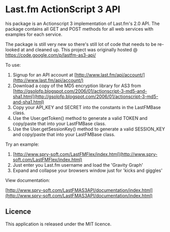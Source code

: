 Last.fm ActionScript 3 API
==========================

his package is an Actionscript 3 implementation of Last.fm's 2.0 API. The package contains all GET and POST methods for all web services with examples for each service.

The package is still very new so there's still lot of code that needs to be re-looked at and cleaned up. This project was originally hosted @ https://code.google.com/p/lastfm-as3-api/

To use:

1. Signup for an API account at [http://www.last.fm/api/account/](http://www.last.fm/api/account/)
2. Download a copy of the MD5 encryption library for AS3 from [http://gsolofp.blogspot.com/2006/01/actionscript-3-md5-and-sha1.html](http://gsolofp.blogspot.com/2006/01/actionscript-3-md5-and-sha1.html)
3. Copy your API_KEY and SECRET into the constants in the LastFMBase class.
4. Use the User.getToken() method to generate a valid TOKEN and copy/paste that into your LastFMBase class.
5. Use the User.getSessionKey() method to generate a valid SESSION_KEY and copy/paste that into your LastFMBase class.


Try an example:

1. [http://www.spry-soft.com/LastFMFlex/index.html](http://www.spry-soft.com/LastFMFlex/index.html)
2. Just enter you Last.fm username and load the 'Gravity Graph'
3. Expand and collapse your browsers window just for 'kicks and giggles'

View documentation:

[http://www.spry-soft.com/LastFMAS3API/documentation/index.html](http://www.spry-soft.com/LastFMAS3API/documentation/index.html)

Licence
-------

This application is released under the MIT licence.